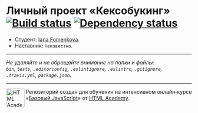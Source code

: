 # Личный проект «Кексобукинг» [![Build status][travis-image]][travis-url] [![Dependency status][dependency-image]][dependency-url]

* Студент: [Iana Fomenkova](https://up.htmlacademy.ru/javascript/8/user/50049).
* Наставник: `Неизвестно`.

---

_Не удаляйте и не обращайте внимание на папки и файлы:_<br>
_`bin`, `tests`, `.editorconfig`, `.eslintignore`, `.eslintrc`, `.gitignore`, `.travis.yml`, `package.json`._

---

<a href="https://htmlacademy.ru/intensive/javascript"><img align="left" width="50" height="50" title="HTML Academy" src="https://up.htmlacademy.ru/static/img/intensive/javascript/logo-for-github.svg"></a>

Репозиторий создан для обучения на интенсивном онлайн‑курсе «[Базовый JavaScript](https://htmlacademy.ru/intensive/javascript)» от [HTML Academy](https://htmlacademy.ru).

[travis-image]: https://travis-ci.org/htmlacademy-javascript/50049-keksobooking.svg?branch=master
[travis-url]: https://travis-ci.org/htmlacademy-javascript/50049-keksobooking
[dependency-image]: https://david-dm.org/htmlacademy-javascript/50049-keksobooking.svg?style=flat-square
[dependency-url]: https://david-dm.org/htmlacademy-javascript/50049-keksobooking
